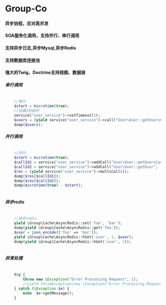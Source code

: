 # Group-Co	

#### 异步协程，应对高并发

#### SOA服务化调用，支持并行、串行调用

#### 支持异步日志,异步Mysql,异步Redis

#### 支持数据库连接池

#### 强大的Twig、Doctrine支持视图、数据层

##### 串行调用

```php

	//串行
    $start = microtime(true);
    //设置2秒超时
    service("user_service")->setTimeout(2);
    $users = (yield service("user_service")->call("User\User::getUsersCache", ['ids' => [1, 2, 3, 4, 5, 6, 7, 8, 9, 10]]));
    dump($users);

```

##### 并行调用

```php

    //并行
    $start = microtime(true);
    $callId1 = service("user_service")->addCall("User\User::getUsersCache", ['ids' => [1, 2, 3, 4, 5, 6, 7, 8, 9, 10]]);
    $callId2 = service("user_service")->addCall("User\User::getUser", ['id' => 1]);
    $res = (yield service("user_service")->multiCall());
    dump($res[$callId1]);
    dump($res[$callId2]);
    dump(microtime(true) - $start);
    
```

##### 异步redis

```php

    //异步redis
    yield \Group\Cache\AsyncRedis::set('foo', 'bar');
    dump(yield \Group\Cache\AsyncRedis::get('foo'));
    $user = json_encode(['foo' => 'bar']);
    yield \Group\Cache\AsyncRedis::hSet('user', 1, $user);
    dump(yield \Group\Cache\AsyncRedis::hGet('user', 1));
    
```

##### 异常处理

```php

    try {
        throw new \Exception("Error Processing Request", 1); 
        //yield throwException(new \Exception("Error Processing Request", 1));
    } catch (\Exception $e) {
        echo  $e->getMessage();
    }

```
